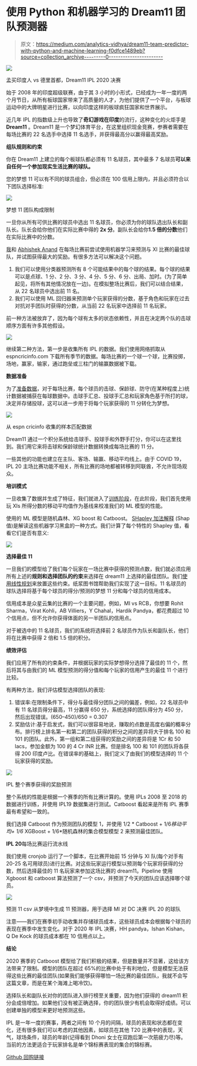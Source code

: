 # 使用 Python 和机器学习的 Dream11 团队预测器

> 原文：<https://medium.com/analytics-vidhya/dream11-team-predictor-with-python-and-machine-learning-f0dfce1489eb?source=collection_archive---------0----------------------->

![](img/c983c55788169a71a903c0b2e5a65af4.png)

孟买印度人 vs 德里首都，Dream11 IPL 2020 决赛

始于 2008 年的印度超级联赛，由于其 3 小时的小形式，已经成为一年一度的两个月节日，从所有板球国家带来了高质量的人才，为他们提供了一个平台，与板球运动中的大牌明星进行比赛，以向印度这样的板球疯狂国家和世界展示。

近几年 IPL 的指数级上升也导致了**奇幻游戏在印度**的流行，这种变化的火炬手是 **Dream11** 。Dream11 是一个梦幻体育平台，在这里组织现金竞赛，参赛者需要在每场比赛的 22 名选手中选择 11 名选手，并获得最高分以赢得最高奖励。

**组队规则和约束**

你在 Dream11 上建立的每个板球队都必须有 11 名球员，其中最多 7 名球员**可以来自任何一个参加现实生活比赛的球队。**

您的梦想 11 可以有不同的球员组合，但必须在 100 信用上限内，并且必须符合以下团队选择标准:

![](img/7897434216c267aa1b7d8911bc71cc21.png)

梦想 11 团队构成限制

一旦你从所有可供比赛的球员中选出 11 名球员，你必须为你的球队选出队长和副队长。队长会给你他们在实际比赛中得的 **2x 分**。副队长会给你**1.5 倍的分数**他们在实际比赛中的分数。

[我](https://www.linkedin.com/in/madhav-goswami-13018b1a/)和 [Abhishek Anand](https://www.linkedin.com/in/abhishekanand374/) 在每场比赛前尝试使用机器学习来预测与 XI 比赛的最佳球队，并试图获得最大的奖励。有很多方法可以解决这个问题。

1.  我们可以使用分类器预测所有 8 个可能结果中的每个球的结果。每个球的结果可以是点球、1 分、2 分、3 分、4 分、5 分、6 分、出局、加时。(为了简单起见，将所有其他情况放在一边)。在模拟整场比赛后，我们可以结合结果，从 22 名球员中选出前 11 名。
2.  我们可以使用 ML 回归器来预测单个玩家获得的分数，基于角色和玩家在过去对抗对手团队时获得的分数，从当前 22 名玩家中选择前 11 名玩家。

前一种方法被放弃了，因为每个球有太多的状态依赖性，并且在决定两个队的击球顺序方面有许多其他假设。

![](img/69e3803a2cf6985d980c51100ac315b2.png)

继续第二种方法，第一步是收集所有 IPL 的数据。我们使用网络抓取从 espncricinfo.com 下载所有季节的数据。每场比赛的一个球一个球，比赛投掷，场地，赢家，输家，通过跑垒或三柱门的输赢数据被下载。

**数据准备**

为了[准备数据](https://github.com/abhishek374/dream11/blob/636dc8b206ed0765ec9a7ac9e006c72abdcf8136/data_prep.py)，对于每场比赛，每个球员的击球、保龄球、防守(在某种程度上)统计数据被捕获在每球数据中。击球手汇总、投球手汇总和玩家角色基于所打的球，决定并存储投球，这可以进一步用于将每个玩家获得的 11 分转化为梦想。

![](img/bcd083fa8322ef6a4d5c7203e9e15bb7.png)

从 espn cricinfo 收集的样本匹配数据

Dream11 通过一个积分系统给击球手、投球手和外野手打分，你可以在这里找到。我们用它来将击球和保龄球统计数据转换成每场比赛的 11 分。

一些其他的功能也建立在主队、客场、输赢、移动平均线上。由于 COVID 19，IPL 20 主场比赛功能不相关，所有比赛的场地都被转移到阿联酋，不允许现场观众。

**培训模式**

一旦收集了数据并生成了特征，我们就进入了[训练阶段](https://github.com/abhishek374/dream11/blob/master/point_prediction.py)，在此阶段，我们首先使用玩 XIs 所得分数的移动平均值作为基线来校准我们的 ML 模型的性能。

使用的 ML 模型是随机森林、XG boost 和 Catboost。 [SHapley 加法解释](https://www.analyticsvidhya.com/blog/2019/11/shapley-value-machine-learning-interpretability-game-theory/) (Shap 值)是解读这些机器学习黑盒的一种方式。我们计算了每个特性的 Shapley 值，看看它们是否有意义:

![](img/1504f2563f2ddd4ca11cb327c8503253.png)

**选择最佳 11**

一旦我们的模型给了我们每个玩家在一场比赛中获得的预测点数，我们就必须应用所有上述的**规则和选择团队的约束**来选择在 dream11 上选择的最佳团队。我们[使用线性规划](https://github.com/abhishek374/dream11/blob/master/optimized_selection.py)来放置这些约束。纸浆图书馆帮助我们实现了这一目标。11 名球员的球队选择将基于每个球员的得分/预测的梦想 11 分和每个球员的信用成本。

信用成本是众星云集的比赛的一个主要问题，例如，MI vs RCB，你想要 Rohit Sharma，Virat Kohli，AB Villiers，Y Chahal，Hardik Pandya，都花费超过 10 个信用点，但不允许你获得体面的另一半团队的信用点。

对于被选中的 11 名球员，我们的系统将选择前 2 名球员作为队长和副队长，他们将在比赛中获得 2 倍和 1.5 倍的积分。

**绩效评估**

我们应用了所有的约束条件，并根据玩家的实际梦想得分选择了最佳的 11 个，然后将其与由我们的 ML 模型预测的得分值和每个玩家的信用产生的最佳 11 个进行比较。

有两种方法，我们评估模型选择团队的表现:

1.  错误率:在限制条件下，得分与最佳得分团队之间的偏差，例如，22 名球员中有 11 名球员得分最高，11 分赢得 650 分，系统选择的团队得分为 450 分，然后出现错误。(650–450)/650 = 0.307
2.  奖励估计:基于启发式，我们可以很容易地说，赚取的点数是高度右偏的概率分布。排行榜上排名第一和第二的团队获得的积分之间的差异将大于排名 100 和 101 的团队。此外，第一组和第二组获得的奖励之间的差异将是 1Cr 和 50 lacs，参加金额为 100 的 4 Cr INR 比赛。但是排名 100 和 101 的团队将各获得 200 印度卢比。在错误率的基础上，我们定义了由我们的模型选择的 11 个玩家获得的奖励。

![](img/56e846fb1ddbc49ce48a7c2edd3e2b0c.png)

IPL 整个赛季获得的奖励预测

整个系统的性能是根据一个赛季的所有比赛计算的。使用 IPLs 2008 至 2018 的数据进行训练，并使用 IPL19 数据集进行测试。Catboost 看起来是所有 IPL 赛季最有希望和一致的。

我们选择 Catboost 作为预测团队的模型 1，并使用 1/2 * Catboost + 1/6*移动平均+ 1/6* XGBoost + 1/6*随机森林的集合模型模型 2 来预测最佳团队。

**IPL 20**每场比赛运行流水线

我们使用 cronjob 运行了一个脚本，在比赛开始前 15 分钟与 XI 队(每个对手有 20-25 名可用球员)进行比赛。对这些玩家运行模型以预测每个玩家将获得的分数，然后选择最佳的 11 名玩家来参加这场比赛的 dream11。Pipeline 使用 Xgboost 和 catboost 算法预测了一个 csv，并预测了今天的团队应该选择哪个球员。

![](img/c7bfde6b03d208c0ba3c704bb5500310.png)

预测 11 csv 从梦境中生成 11 预测器，用于选择 MI 对 DC 决赛 IPL 20 的球队

注意——我们在赛季初手动收集并存储球员成本，这些球员成本会根据每个球员的表现在赛季中发生变化。对于 2020 年 IPL 决赛，HH pandya，Ishan Kishan，Q De Kock 的球员成本都在 10 信用点以上。

**结论**

2020 赛季的 Catboost 模型给了我们积极的结果，但是数量并不显著，这给该方法带来了限制。模型的团队在超过 65%的比赛中处于有利地位，但是模型无法获得这些比赛的最佳团队(如果我们能够获得哪怕一场比赛的最佳团队，我就不会写这篇文章，而是在某个海滩上喝冷饮)。

选择队长和副队长对你的团队进入排行榜至关重要，因为他们获得的 dream11 积分会成倍增加。如果他们没有被正确选择，你的团队很少有机会取得好成绩。可以创建单独的模型来更好地预测这些。

IPL 是一年一度的赛事，两者之间有 10 个月的间隔，球员的表现和状态都在变化，还有很多我们可以考虑的其他因素，如球员在其他 T20 比赛中的表现，天气，球场条件，球员的年龄(记得看到 Dhoni 女士在双跑后第一次筋疲力尽)等。当前的方法更适合于玩家排名是单个锦标赛表现的集合的锦标赛。

[Github 回购链接](https://github.com/abhishek374/dream11)